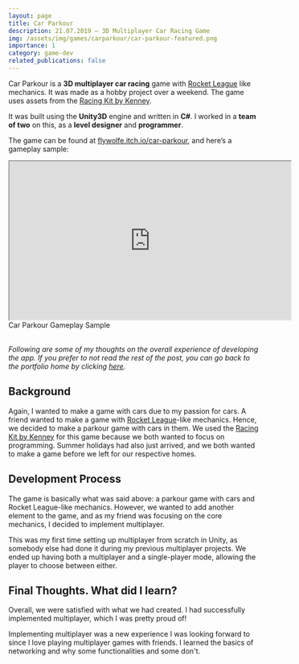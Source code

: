 ```yaml
---
layout: page
title: Car Parkour
description: 21.07.2019 — 3D Multiplayer Car Racing Game
img: /assets/img/games/carparkour/car-parkour-featured.png
importance: 1
category: game-dev
related_publications: false
---
```



Car Parkour is a **3D multiplayer car racing** game with [Rocket League](https://www.rocketleague.com/) like mechanics. It was made as a hobby project over a weekend. The game uses assets from the [Racing Kit by Kenney](https://kenney.nl/assets/racing-kit).

It was built using the **Unity3D** engine and written in **C#**. I worked in a **team of two** on this, as a **level designer** and **programmer**.

The game can be found at [flywolfe.itch.io/car-parkour](https://flywolfe.itch.io/car-parkour), and here’s a gameplay sample:

<div class="row">
    <div class="col-sm mt-3 mt-md-0 embed-responsive embed-responsive-16by9 center-block">
        <iframe width="560" height="315" src="https://www.youtube.com/embed/3v4-NdC1yZ0" title="Car Parkour Gameplay Sample" allowfullscreen></iframe>
    </div>
</div>
<div class="caption">
    Car Parkour Gameplay Sample
</div>

<br/>

*Following are some of my thoughts on the overall experience of developing the app. If you prefer to not read the rest of the post, you can go back to the portfolio home by clicking [here](/projects).*


## Background

Again, I wanted to make a game with cars due to my passion for cars. A friend wanted to make a game with [Rocket League](https://www.rocketleague.com/)-like mechanics. Hence, we decided to make a parkour game with cars in them. We used the [Racing Kit by Kenney](https://kenney.nl/assets/racing-kit) for this game because we both wanted to focus on programming. Summer holidays had also just arrived, and we both wanted to make a game before we left for our respective homes.

## Development Process

The game is basically what was said above: a parkour game with cars and Rocket League-like mechanics. However, we wanted to add another element to the game, and as my friend was focusing on the core mechanics, I decided to implement multiplayer.

This was my first time setting up multiplayer from scratch in Unity, as somebody else had done it during my previous multiplayer projects. We ended up having both a multiplayer and a single-player mode, allowing the player to choose between either.

## Final Thoughts. What did I learn?

Overall, we were satisfied with what we had created. I had successfully implemented multiplayer, which I was pretty proud of!

Implementing multiplayer was a new experience I was looking forward to since I love playing multiplayer games with friends. I learned the basics of networking and why some functionalities and some don't.